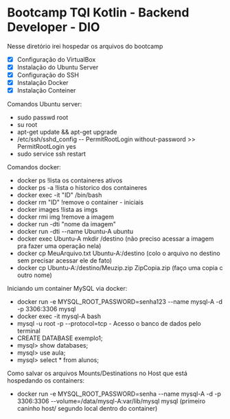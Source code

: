 # Bootcamp TQI Kotlin - Backend Developer - DIO
 
 Nesse diretório irei hospedar os arquivos do bootcamp

- [x] Configuração do VirtualBox
- [x] Instalação do Ubuntu Server
- [x] Configuração do SSH
- [x] Instalação Docker
- [x] Instalação Conteiner

Comandos Ubuntu server:
- sudo passwd root
- su root
- apt-get update && apt-get upgrade 
- /etc/ssh/sshd_config -- PermitRootLogin without-password >> PermitRootLogin yes
- sudo service ssh restart

Comandos docker:

- docker ps  !lista os containeres ativos
- docker ps -a !lista o historico dos containeres
- docker exec -it "ID" /bin/bash
- docker rm "ID" !remove o container - iniciais
- docker images !lista as imgs
- docker rmi img !remove a imagem
- docker run -dti "nome da imagem"
- docker run -dti --name Ubuntu-A ubuntu
- docker exec Ubuntu-A mkdir /destino (não preciso acessar a imagem pra fazer uma operação nela)
- docker cp MeuArquivo.txt Ubuntu-A:/destino (colo o arquivo no destino sem precisar acessar ele de fato)
- docker cp Ubuntu-A:/destino/Meuzip.zip ZipCopia.zip (faço uma copia c outro nome)

Iniciando um container MySQL via docker:
- docker run -e MYSQL_ROOT_PASSWORD=senha123 --name mysql-A -d -p 3306:3306 mysql
- docker exec -it mysql-A bash
- mysql -u root -p --protocol=tcp - Acesso o banco de dados pelo terminal
- CREATE DATABASE exemplo1;
- mysql> show databases;
- mysql> use aula;
- mysql> select * from alunos;

Como salvar os arquivos Mounts/Destinations no Host que está hospedando os containers:
- docker run -e MYSQL_ROOT_PASSWORD=senha --name mysql-A -d -p 3306:3306 --volume=/data/mysql-A:var/lib/mysql mysql (primeiro caninho host/ segundo local dentro do container)





 
